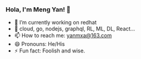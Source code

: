 ### Hola, I'm Meng Yan! 👋

<!--
**yanmxa/yanmxa** is a ✨ _special_ ✨ repository because its `README.md` (this file) appears on your GitHub profile.
Here are some ideas to get you started:
- 👯 I’m looking to collaborate on ...
- 🤔 I’m looking for help with ...
- 🔭 I’m currently working on Thoughtworks

-->

- 🔭 I’m currently working on redhat
- 🤔 cloud, go, nodejs, graphql, RL, ML, DL, React... 
- 📫 How to reach me: yanmxa@163.com
- 😄 Pronouns: He/His
- ⚡ Fun fact: Foolish and wise.


